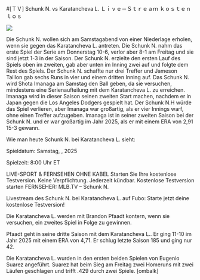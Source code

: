 #[ＴＶ] Schunk N. vs Karatancheva L. Ｌｉｖｅ－Ｓｔｒｅａｍ ｋｏｓｔｅｎｌｏｓ  
  
  
[![](https://i.imgur.com/qSNzIqt.png)](https://movie.rssnews.media/HCHmDATgr.php)  
  
Die Schunk N. wollen sich am Samstagabend von einer Niederlage erholen, wenn sie gegen das Karatancheva L. antreten. Die Schunk N. nahm das erste Spiel der Serie am Donnerstag 10-6, verlor aber 8-1 am Freitag und sie sind jetzt 1-3 in der Saison. Der Schunk N. erzielte den ersten Lauf des Spiels oben im zweiten, gab aber unten im Inning zwei auf und folgte dem Rest des Spiels. Der Schunk N. schaffte nur drei Treffer und Jameson Taillon gab sechs Runs in vier und einem dritten Inning auf. Das Schunk N. wird Shota Imanaga am Samstag den Ball geben, da sie versuchen, mindestens eine Serienaufteilung mit dem Karatancheva L. zu erreichen. Imanaga wird in dieser Saison seinen zweiten Start machen, nachdem er in Japan gegen die Los Angeles Dodgers gespielt hat. Der Schunk N.H würde das Spiel verlieren, aber Imanaga war großartig, als er vier Innings warf, ohne einen Treffer aufzugeben. Imanaga ist in seiner zweiten Saison bei der Schunk N. und er war großartig im Jahr 2025, als er mit einem ERA von 2,91 15-3 gewann.

Wie man heute Schunk N. bei Karatancheva L. sieht:

Spieldatum: Samstag, , 2025

Spielzeit: 8:00 Uhr ET

LIVE-SPORT & FERNSEHEN OHNE KABEL
Starten Sie Ihre kostenlose Testversion. Keine Verpflichtung. Jederzeit kündbar.
Kostenlose Testversion starten
FERNSEHER: MLB.TV – Schunk N.

Livestream des Schunk N. bei Karatancheva L. auf Fubo: Starte jetzt deine kostenlose Testversion!

Die Karatancheva L. werden mit Brandon Pfaadt kontern, wenn sie versuchen, ein zweites Spiel in Folge zu gewinnen.

Pfaadt geht in seine dritte Saison mit dem Karatancheva L.. Er ging 11-10 im Jahr 2025 mit einem ERA von 4,71. Er schlug letzte Saison 185 und ging nur 42.

Die Karatancheva L. wurden in den ersten beiden Spielen von Eugenio Suarez angeführt. Suarez hat beim Sieg am Freitag zwei Homeruns mit zwei Läufen geschlagen und trifft .429 durch zwei Spiele. [ombalk]